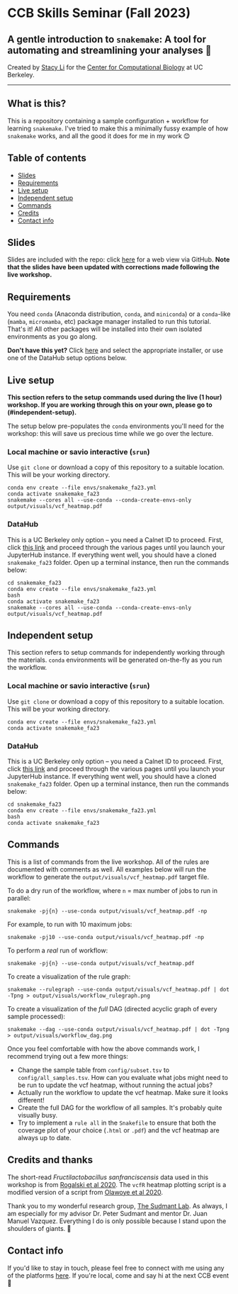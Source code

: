 # CCB Skills Seminar (Fall 2023)
## **A gentle introduction to `snakemake`**: A tool for automating and streamlining your analyses 🐍

Created by [Stacy Li](https://linktr.ee/stacy_li) for the [Center for Computational Biology](ccb.berkeley.edu) at UC Berkeley.

--------------

## What is this?
This is a repository containing a sample configuration + workflow for learning `snakemake`. I've tried to make this a minimally fussy example of how `snakemake` works, and all the good it does for me in my work 😊

## Table of contents

- [Slides](#slides)
- [Requirements](#requirements)
- [Live setup](#live-setup)
- [Independent setup](#independent-setup)
- [Commands](#commands)
- [Credits](#credits)
- [Contact info](#contact-info)

## Slides

Slides are included with the repo: click [here](https://github.com/ccbskillssem/snakemake_fa23/blob/main/ccb_snakemake_fa23_slidesv2.pdf) for a web view via GitHub. **Note that the slides have been updated with corrections made following the live workshop.**

## Requirements
You need `conda` (Anaconda distribution, `conda`, and `miniconda`) or a `conda`-like (`mamba`, `micromamba`, etc) package manager installed to run this tutorial. That's it! All other packages will be installed into their own isolated environments as you go along.

**Don't have this yet?** Click [here](https://docs.conda.io/projects/miniconda/en/latest/) and select the appropriate installer, or use one of the DataHub setup options below.

## Live setup
**This section refers to the setup commands used during the live (1 hour) workshop. If you are working through this on your own, please go to (#independent-setup).** 

The setup below pre-populates the `conda` environments you'll need for the workshop: this will save us precious time while we go over the lecture.
### Local machine or savio interactive (`srun`)
Use `git clone` or download a copy of this repository to a suitable location. This will be your working directory.
```
conda env create --file envs/snakemake_fa23.yml
conda activate snakemake_fa23
snakemake --cores all --use-conda --conda-create-envs-only output/visuals/vcf_heatmap.pdf
```

### DataHub
This is a UC Berkeley only option – you need a Calnet ID to proceed.
First, click [this link]() and proceed through the various pages until you launch your JupyterHub instance. If everything went well, you should have a cloned `snakemake_fa23` folder.
Open up a terminal instance, then run the commands below:
```
cd snakemake_fa23
conda env create --file envs/snakemake_fa23.yml
bash
conda activate snakemake_fa23
snakemake --cores all --use-conda --conda-create-envs-only output/visuals/vcf_heatmap.pdf
```

## Independent setup
This section refers to setup commands for independently working through the materials. `conda` environments will be generated on-the-fly as you run the workflow.

### Local machine or savio interactive (`srun`)
Use `git clone` or download a copy of this repository to a suitable location. This will be your working directory.
```
conda env create --file envs/snakemake_fa23.yml
conda activate snakemake_fa23
```

### DataHub
This is a UC Berkeley only option – you need a Calnet ID to proceed.
First, click [this link](https://biology.datahub.berkeley.edu/user/stacy-l/git-pull?repo=https://github.com/ccbskillssem/snakemake_fa23) and proceed through the various pages until you launch your JupyterHub instance. If everything went well, you should have a cloned `snakemake_fa23` folder.
Open up a terminal instance, then run the commands below:
```
cd snakemake_fa23
conda env create --file envs/snakemake_fa23.yml
bash
conda activate snakemake_fa23
```

## Commands
This is a list of commands from the live workshop. All of the rules are documented with comments as well. All examples below will run the workflow to generate the `output/visuals/vcf_heatmap.pdf` target file.

To do a dry run of the workflow, where `n` = max number of jobs to run in parallel:
```
snakemake -pj{n} --use-conda output/visuals/vcf_heatmap.pdf -np
```

For example, to run with 10 maximum jobs:

```
snakemake -pj10 --use-conda output/visuals/vcf_heatmap.pdf -np
```

To perform a *real* run of workflow:
```
snakemake -pj{n} --use-conda output/visuals/vcf_heatmap.pdf
```

To create a visualization of the rule graph:
```
snakemake --rulegraph --use-conda output/visuals/vcf_heatmap.pdf | dot -Tpng > output/visuals/workflow_rulegraph.png
```

To create a visualization of the *full* DAG (directed acyclic graph of every sample processed):
```
snakemake --dag --use-conda output/visuals/vcf_heatmap.pdf | dot -Tpng > output/visuals/workflow_dag.png
```

Once you feel comfortable with how the above commands work, I recommend trying out a few more things:
* Change the sample table from `config/subset.tsv` to `config/all_samples.tsv`. How can you evaluate what jobs might need to be run to update the vcf heatmap, without running the actual jobs?
* Actually run the workflow to update the vcf heatmap. Make sure it looks different!
* Create the full DAG for the workflow of all samples. It's probably quite visually busy.
* Try to implement a `rule all` in the `Snakefile` to ensure that both the coverage plot of your choice (`.html` or `.pdf`) and the vcf heatmap are always up to date.

## Credits and thanks
The short-read *Fructilactobacillus sanfranciscensis* data used in this workshop is from [Rogalski et al 2020](https://www.sciencedirect.com/science/article/pii/S0944501320304936). The `vcfR` heatmap plotting script is a modified version of a script from [Olawoye et al 2020](https://doi.org/10.7717/peerj.10121).

Thank you to my wonderful research group, [The Sudmant Lab](sudmantlab.org). As always, I am especially for my advisor Dr. Peter Sudmant and mentor Dr. Juan Manuel Vazquez. Everything I do is only possible because I stand upon the shoulders of giants. 🌟

## Contact info
If you'd like to stay in touch, please feel free to connect with me using any of the platforms [here](https://linktr.ee/stacy_li). If you're local, come and say hi at the next CCB event 👋